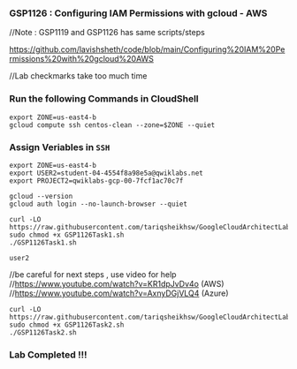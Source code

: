 ### GSP1126 :  Configuring IAM Permissions with gcloud - AWS 

//Note : GSP1119 and GSP1126 has same scripts/steps

https://github.com/lavishsheth/code/blob/main/Configuring%20IAM%20Permissions%20with%20gcloud%20AWS

//Lab checkmarks take too much time 

### Run the following Commands in CloudShell

```
export ZONE=us-east4-b
gcloud compute ssh centos-clean --zone=$ZONE --quiet
```
### Assign Veriables in `SSH`
```
export ZONE=us-east4-b
export USER2=student-04-4554f8a98e5a@qwiklabs.net
export PROJECT2=qwiklabs-gcp-00-7fcf1ac70c7f
```
```
gcloud --version
gcloud auth login --no-launch-browser --quiet
```
```
curl -LO https://raw.githubusercontent.com/tariqsheikhsw/GoogleCloudArchitectLabs/main/Solutions/GSP1126Task1.sh
sudo chmod +x GSP1126Task1.sh
./GSP1126Task1.sh
```
```
user2
```
//be careful for next steps , use video for help   
//https://www.youtube.com/watch?v=KR1dpJvDv4o (AWS)  
//https://www.youtube.com/watch?v=AxnyDGjVLQ4 (Azure)   
```
curl -LO https://raw.githubusercontent.com/tariqsheikhsw/GoogleCloudArchitectLabs/main/Solutions/GSP1126Task2.sh
sudo chmod +x GSP1126Task2.sh
./GSP1126Task2.sh
```


### Lab Completed !!! 

